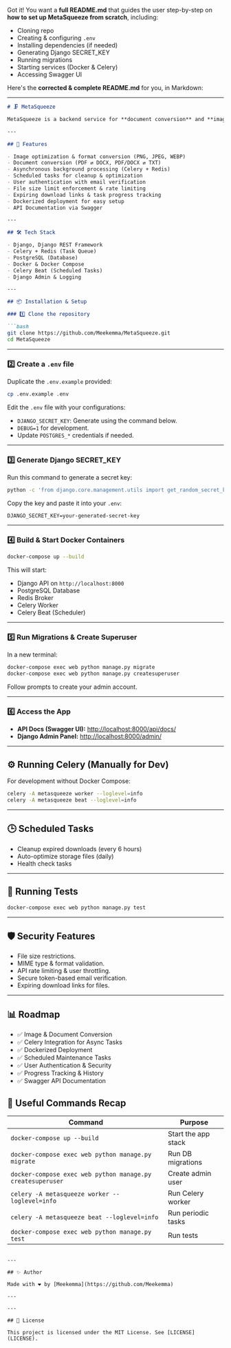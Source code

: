 Got it! You want a **full README.md** that guides the user step-by-step on **how to set up MetaSqueeze from scratch**, including:

* Cloning repo
* Creating & configuring `.env`
* Installing dependencies (if needed)
* Generating Django SECRET\_KEY
* Running migrations
* Starting services (Docker & Celery)
* Accessing Swagger UI

Here's the **corrected & complete README.md** for you, in Markdown:

---

````markdown
# 🗜️ MetaSqueeze

MetaSqueeze is a backend service for **document conversion** and **image optimization**. It allows conversion between **PDF, DOCX, TXT** formats, and image optimization (resize, compress, format conversion) across **PNG, JPEG, WEBP**. Powered by **Django**, **DRF**, **Celery**, **Redis**, and **Docker**.

---

## 🚀 Features

- Image optimization & format conversion (PNG, JPEG, WEBP)
- Document conversion (PDF ⇄ DOCX, PDF/DOCX ⇄ TXT)
- Asynchronous background processing (Celery + Redis)
- Scheduled tasks for cleanup & optimization
- User authentication with email verification
- File size limit enforcement & rate limiting
- Expiring download links & task progress tracking
- Dockerized deployment for easy setup
- API Documentation via Swagger

---

## 🛠️ Tech Stack

- Django, Django REST Framework
- Celery + Redis (Task Queue)
- PostgreSQL (Database)
- Docker & Docker Compose
- Celery Beat (Scheduled Tasks)
- Django Admin & Logging

---

## 📦 Installation & Setup

### 1️⃣ Clone the repository

```bash
git clone https://github.com/Meekemma/MetaSqueeze.git
cd MetaSqueeze
````

---

### 2️⃣ Create a `.env` file

Duplicate the `.env.example` provided:

```bash
cp .env.example .env
```

Edit the `.env` file with your configurations:

* `DJANGO_SECRET_KEY`: Generate using the command below.
* `DEBUG=1` for development.
* Update `POSTGRES_*` credentials if needed.

---

### 3️⃣ Generate Django SECRET\_KEY

Run this command to generate a secret key:

```bash
python -c 'from django.core.management.utils import get_random_secret_key; print(get_random_secret_key())'
```

Copy the key and paste it into your `.env`:

```env
DJANGO_SECRET_KEY=your-generated-secret-key
```

---

### 4️⃣ Build & Start Docker Containers

```bash
docker-compose up --build
```

This will start:

* Django API on `http://localhost:8000`
* PostgreSQL Database
* Redis Broker
* Celery Worker
* Celery Beat (Scheduler)

---

### 5️⃣ Run Migrations & Create Superuser

In a new terminal:

```bash
docker-compose exec web python manage.py migrate
docker-compose exec web python manage.py createsuperuser
```

Follow prompts to create your admin account.

---

### 6️⃣ Access the App

* **API Docs (Swagger UI):** [http://localhost:8000/api/docs/](http://localhost:8000/api/docs/)
* **Django Admin Panel:** [http://localhost:8000/admin/](http://localhost:8000/admin/)

---

## ⚙️ Running Celery (Manually for Dev)

For development without Docker Compose:

```bash
celery -A metasqueeze worker --loglevel=info
celery -A metasqueeze beat --loglevel=info
```

---

## 🕒 Scheduled Tasks

* Cleanup expired downloads (every 6 hours)
* Auto-optimize storage files (daily)
* Health check tasks

---

## 🧪 Running Tests

```bash
docker-compose exec web python manage.py test
```

---

## 🛡️ Security Features

* File size restrictions.
* MIME type & format validation.
* API rate limiting & user throttling.
* Secure token-based email verification.
* Expiring download links for files.

---

## 📊 Roadmap

* ✅ Image & Document Conversion
* ✅ Celery Integration for Async Tasks
* ✅ Dockerized Deployment
* ✅ Scheduled Maintenance Tasks
* ✅ User Authentication & Security
* ✅ Progress Tracking & History
* ✅ Swagger API Documentation




## 🔗 Useful Commands Recap

| Command                                                    | Purpose             |
| ---------------------------------------------------------- | ------------------- |
| `docker-compose up --build`                                | Start the app stack |
| `docker-compose exec web python manage.py migrate`         | Run DB migrations   |
| `docker-compose exec web python manage.py createsuperuser` | Create admin user   |
| `celery -A metasqueeze worker --loglevel=info`             | Run Celery worker   |
| `celery -A metasqueeze beat --loglevel=info`               | Run periodic tasks  |
| `docker-compose exec web python manage.py test`            | Run tests           |

```

---

## ✨ Author

Made with ❤️ by [Meekemma](https://github.com/Meekemma)

---

---

## 📝 License

This project is licensed under the MIT License. See [LICENSE](LICENSE).

